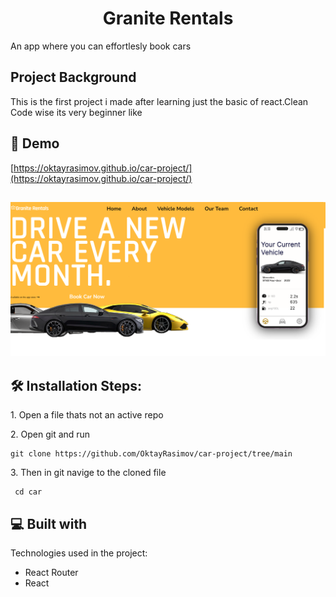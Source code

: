 <h1 align="center" id="title">Granite Rentals</h1>

<p id="description">An app where you can effortlesly book cars</p>

<h2 align="elft" id="title">Project Background</h1>
<p id="description">This is the first project i made after learning just the basic of react.Clean Code wise its very beginner like </p>


<h2>🚀 Demo</h2>

[https://oktayrasimov.github.io/car-project/](https://oktayrasimov.github.io/car-project/)

  
  
![mainpic](https://github.com/oktayrasimov/car-project/blob/main/src/images/github-test.png?raw=true)
---


<h2>🛠️ Installation Steps:</h2>

<p>1. Open a file thats not an active repo</p>

<p>2. Open git and run</p>

```
git clone https://github.com/OktayRasimov/car-project/tree/main
```

<p>3. Then in git navige to the cloned file</p>

```
 cd car
```

  
  
<h2>💻 Built with</h2>

Technologies used in the project:

*   React Router
*   React
